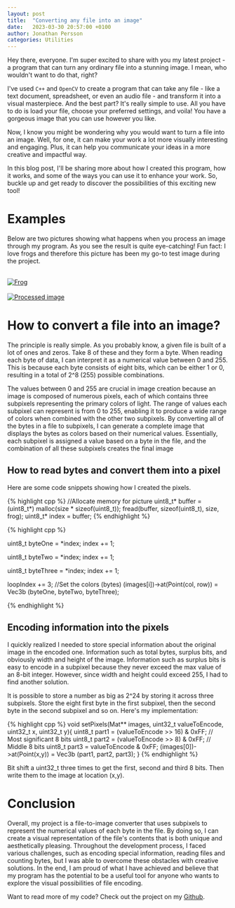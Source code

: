 ```yaml
---
layout: post
title:  "Converting any file into an image"
date:   2023-03-30 20:57:00 +0100
author: Jonathan Persson
categories: Utilities
---
```


Hey there, everyone. I'm super excited to share with you my latest project - a program that can turn any ordinary file into a stunning image. I mean, who wouldn't want to do that, right?

I've used `C++` and `OpenCV` to create a program that can take any file - like a text document, spreadsheet, or even an audio file - and transform it into a visual masterpiece. And the best part? It's really simple to use. All you have to do is load your file, choose your preferred settings, and voila! You have a gorgeous image that you can use however you like.

Now, I know you might be wondering why you would want to turn a file into an image. Well, for one, it can make your work a lot more visually interesting and engaging. Plus, it can help you communicate your ideas in a more creative and impactful way.

In this blog post, I'll be sharing more about how I created this program, how it works, and some of the ways you can use it to enhance your work. So, buckle up and get ready to discover the possibilities of this exciting new tool!

# Examples

Below are two pictures showing what happens when you process an image through my program. As you see the result is quite eye-catching!
Fun fact: I love frogs and therefore this picture has been my go-to test image during the project.

<br>
<a href="{{ site.baseurl }}/assets/2023-03-30/frog.jpg">
    <img 
        src="{{ site.baseurl }}/assets/2023-03-30/frog.jpg" 
        alt="Frog"
    >
</a>
<br>
<br>
<a href="{{ site.baseurl }}/assets/2023-03-30/0.jpg">
    <img 
        src="{{ site.baseurl }}/assets/2023-03-30/0.jpg" 
        alt="Processed image"
    >
</a>
<br>

# How to convert a file into an image?

The principle is really simple. As you probably know, a given file is built of a lot of ones and zeros. Take 8 of these and they form a byte. When reading each byte of data, I can interpret it as a numerical value between 0 and 255. This is because each byte consists of eight bits, which can be either 1 or 0, resulting in a total of 2^8 (255) possible combinations.

The values between 0 and 255 are crucial in image creation because an image is composed of numerous pixels, each of which contains three subpixels representing the primary colors of light. The range of values each subpixel can represent is from 0 to 255, enabling it to produce a wide range of colors when combined with the other two subpixels.
By converting all of the bytes in a file to subpixels, I can generate a complete image that displays the bytes as colors based on their numerical values. Essentially, each subpixel is assigned a value based on a byte in the file, and the combination of all these subpixels creates the final image

## How to read bytes and convert them into a pixel
Here are some code snippets showing how I created the pixels.

{% highlight cpp %}
//Allocate memory for picture
uint8_t* buffer = (uint8_t*) malloc(size * sizeof(uint8_t));
fread(buffer, sizeof(uint8_t), size, frog);
uint8_t* index = buffer;
{% endhighlight %}

{% highlight cpp %}

uint8_t byteOne = *index;
index += 1;

uint8_t byteTwo = *index;
index += 1;

uint8_t byteThree = *index;
index += 1;

loopIndex += 3;
//Set the colors (bytes)
(images[i])->at<Vec3b>(Point(col, row)) = Vec3b (byteOne, byteTwo, byteThree);

{% endhighlight %}


## Encoding information into the pixels

I quickly realized I needed to store special information about the original image in the encoded one. Information such as total bytes, surplus bits, and obviously width and height of the image. Information such as surplus bits is easy to encode in a subpixel because they never exceed the max value of an 8-bit integer. However, since width and height could exceed 255, I had to find another solution.

It is possible to store a number as big as 2^24 by storing it across three subpixels. Store the eight first byte in the first subpixel, then the second byte in the second subpixel and so on. Here's my implementation:

{% highlight cpp %}
void setPixels(Mat** images, uint32_t valueToEncode, uint32_t x, uint32_t y){
    uint8_t part1 = (valueToEncode >> 16) & 0xFF;  // Most significant 8 bits
    uint8_t part2 = (valueToEncode >> 8) & 0xFF;   // Middle 8 bits
    uint8_t part3 = valueToEncode & 0xFF;
    (images[0])->at<Vec3b>(Point(x,y)) = Vec3b (part1, part2, part3);
}
{% endhighlight %}

Bit shift a uint32_t three times to get the first, second and third 8 bits. Then write them to the image at location (x,y).


# Conclusion
Overall, my project is a file-to-image converter that uses subpixels to represent the numerical values of each byte in the file. By doing so, I can create a visual representation of the file's contents that is both unique and aesthetically pleasing. Throughout the development process, I faced various challenges, such as encoding special information, reading files and counting bytes, but I was able to overcome these obstacles with creative solutions. In the end, I am proud of what I have achieved and believe that my program has the potential to be a useful tool for anyone who wants to explore the visual possibilities of file encoding.

Want to read more of my code? Check out the project on my [Github][github].

[github]: https://www.github.com/jonfpersson
